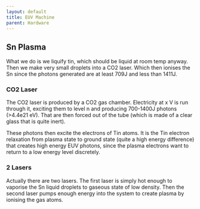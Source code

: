 ```yaml
---
layout: default
title: EUV Machine
parent: Hardware
---
```


## Sn Plasma

What we do is we liquify tin, which should be liquid at room temp anyway. Then we make very small droplets into a CO2 laser. Which then ionises the Sn since the photons generated are at least 709J and less than 1411J.

### CO2 Laser

The CO2 laser is produced by a CO2 gas chamber. Electricity at x V is run through it, exciting them to level n and producing 700-1400J photons (>4.4e21 eV). That are then forced out of the tube (which is made of a clear glass that is quite inert).

These photons then excite the electrons of Tin atoms. It is the Tin electron relaxation from plasma state to ground state (quite a high energy difference) that creates high energy EUV photons, since the plasma electrons want to return to a low energy level discretely.

### 2 Lasers

Actually there are two lasers. The first laser is simply hot enough to vaporise the Sn liquid droplets to gaseous state of low density. Then the second laser pumps enough energy into the system to create plasma by ionising the gas atoms.
